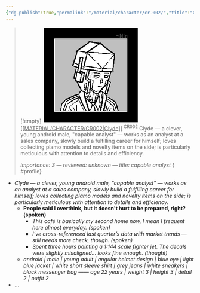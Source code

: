 ```yaml
---
{"dg-publish":true,"permalink":"/material/character/cr-002/","title":"Clyde","tags":["-character"]}
---
```


>[!empty]
> ![CR002.png|icon](/img/user/RESOURCE/ASSET/ICON/CR002.png) <u class="title">[[MATERIAL/CHARACTER/CR002\|Clyde]]</u> <sup class="title">CR002</sup> <b class="title"> </b>
> Clyde — a clever, young android male, "capable analyst" — works as an analyst at a sales company, slowly build a fulfilling career for himself; loves collecting plamo models and novelty items on the side; is particularly meticulous with attention to details and efficiency.
> 
> <i class="small">importance: 3 — reviewed: unknown — title: capable analyst</i>
{ #profile}


- *Clyde — a clever, young android male, "capable analyst" — works as an analyst at a sales company, slowly build a fulfilling career for himself; loves collecting plamo models and novelty items on the side; is particularly meticulous with attention to details and efficiency.*
	- **People said I overthink, but it doesn't hurt to be prepared, right? (spoken)**
		- *This café is basically my second home now, I mean I frequent here almost everyday. (spoken)*
		- *I’ve cross-referenced last quarter’s data with market trends — still needs more check, though. (spoken)*
		- *Spent three hours painting a 1:144 scale fighter jet. The decals were slightly misaligned… looks fine enough. (thought)*
	- *android | male | young adult | angular helmet design | blue eye | light blue jacket | white short sleeve shirt | grey jeans | white sneakers | black messenger bag —— age 22 years | weight 3 | height 3 | detail 2 | outfit 2*
- ...
